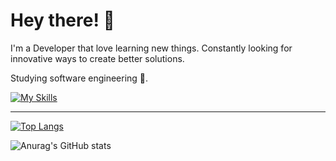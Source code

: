  # Hey there! 🤙
 
 I'm a Developer that love learning new things. Constantly looking for innovative ways to create better solutions.      
 
Studying software engineering 🤘. 

[![My Skills](https://skillicons.dev/icons?i=java,spring,postgres,react,js,python,vscode)](https://skillicons.dev)

<hr>


[![Top Langs](https://github-readme-stats.vercel.app/api/top-langs/?username=ArthurDMello&layout=compact&theme=radical)](https://github.com/anuraghazra/github-readme-stats)
 
![Anurag's GitHub stats](https://github-readme-stats.vercel.app/api?username=ArthurDMello&show_icons=true&theme=radical)
